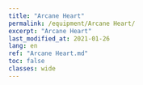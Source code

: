 ```yaml
---
title: "Arcane Heart"
permalink: /equipment/Arcane Heart/
excerpt: "Arcane Heart"
last_modified_at: 2021-01-26
lang: en
ref: "Arcane Heart.md"
toc: false
classes: wide
---
```



